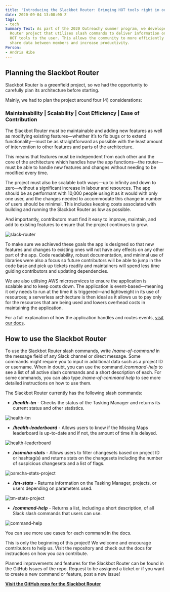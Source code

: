 ```yaml
---
title: 'Introducing the Slackbot Router: Bringing HOT tools right in our Slack channel'
date: 2020-09-04 13:00:00 Z
tags:
- tech
Summary Text: As part of the 2020 Outreachy summer program, we developed a Slackbot
  Router project that utilises slash commands to deliver information on different
  HOT tools to the user. This allows the community to more efficiently access and
  share data between members and increase productivity.
Person:
- Andria Hibe
---
```


## Planning the Slackbot Router

Slackbot Router is a greenfield project, so we had the opportunity to carefully plan its architecture before starting.

Mainly, we had to plan the project around four (4) considerations:

### Maintainability | Scalability  | Cost Efficiency | Ease of Contribution

The Slackbot Router must be maintainable and adding new features as well as modifying existing features—whether it’s to fix bugs or to extend functionality—must be as straightforward as possible with the least amount of intervention to other features and parts of the architecture.

This means that features must be independent from each other and the core of the architecture which handles how the app functions—the router—must be able to handle new features and changes without needing to be modified every time.

The project must also be scalable both ways—up to infinity and down to zero—without a significant increase in labour and resources. The app should be as performant with 10,000 people using it as it would with only one user, and the changes needed to accommodate this change in number of users should be minimal. This includes keeping costs associated with building and running the Slackbot Router as low as possible.

And importantly, contributors must find it easy to improve, maintain, and add to existing features to ensure that the project continues to grow.

![slack-router](https://user-images.githubusercontent.com/12103383/84057200-f6620000-a9d4-11ea-9b74-fd4ecd9eb27b.png)

To make sure we achieved these goals the app is designed so that new features and changes to existing ones will not have any effects on any other part of the app. Code readability, robust documentation, and minimal use of libraries were also a focus so future contributors will be able to jump in the code base and pick up tickets readily and maintainers will spend less time guiding contributors and updating dependencies.

We are also utilising AWS microservices to ensure the application is scalable and to keep costs down. The application is event-based—meaning it only needs to run at the time it is triggered—and lightweight in its use of resources; a serverless architecture is then ideal as it allows us to pay only for the resources that are being used and lowers overhead costs in maintaining the application.

For a full explanation of how the application handles and routes events, [visit our docs](https://github.com/hotosm/slack-bots/blob/master/docs/architecture.md).

## How to use the Slackbot Router

To use the Slackbot Router slash commands, write */name-of-command* in the message field of any Slack channel or direct message. Some commands might require you to input in additional data such as a project ID or username. When in doubt, you can use the command */command-help* to see a list of all active slash commands and a short description of each. For some commands, you can also type */name-of-command help* to see more detailed instructions on how to use them.

The Slackbot Router currently has the following slash commands:

* _**/health-tm**_ - Checks the status of the Tasking Manager and returns its current status and other statistics.

![health-tm](https://user-images.githubusercontent.com/54427598/87404675-8f0e2000-c612-11ea-920e-cd3b7292dcca.png)


+ _**/health-leaderboard**_ - Allows users to know if the Missing Maps leaderboard is up-to-date and if not, the amount of time it is delayed.

![health-leaderboard](https://user-images.githubusercontent.com/54427598/87404630-80276d80-c612-11ea-8316-02ca8a1b5101.png)


+ _**/osmcha-stats**_ - Allows users to filter changesets based on project ID or hashtag(s) and returns stats on the changesets including the number of suspicious changesets and a list of flags.

![osmcha-stats-project](https://user-images.githubusercontent.com/54427598/87515724-5cc2f800-c6d0-11ea-9c7b-0fe29049838b.png)


+ _**/tm-stats**_ - Returns information on the Tasking Manager, projects, or users depending on parameters used.

![tm-stats-project](https://user-images.githubusercontent.com/54427598/87519968-6fd8c680-c6d6-11ea-9040-8dff25378523.png)


+ _**/command-help**_ - Returns a list, including a short description, of all Slack slash commands that users can use.

![command-help](https://user-images.githubusercontent.com/54427598/90256846-6c358c80-de9a-11ea-88e6-92f348f88b41.png)

You can see more use cases for each command in the docs.

This is only the beginning of this project! We welcome and encourage contributors to help us. Visit the repository and check out the docs for instructions on how you can contribute.

Planned improvements and features for the Slackbot Router can be found in the GitHub Issues of the repo. Request to be assigned a ticket or if you want to create a new command or feature, post a new issue!

**[Visit the GitHub repo for the Slackbot Router](https://github.com/hotosm/slack-bots)**
